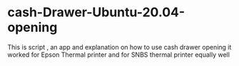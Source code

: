 # cash-Drawer-Ubuntu-20.04-opening
This is script , an app and explanation on how to use cash drawer opening it worked for Epson Thermal printer and for SNBS thermal printer equally well
